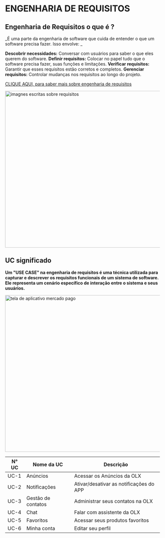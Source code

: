 
# ENGENHARIA DE REQUISITOS
## Engenharia de Requisitos o que é ?
_É uma parte da engenharia de software que cuida de entender o que um software precisa fazer. Isso envolve: _

**Descobrir necessidades:** Conversar com usuários para saber o que eles querem do software.
**Definir requisitos:** Colocar no papel tudo que o software precisa fazer, suas funções e limitações.
**Verificar requisitos:** Garantir que esses requisitos estão corretos e completos.
**Gerenciar requisitos:** Controlar mudanças nos requisitos ao longo do projeto.

 [CLIQUE AQUI, para saber mais sobre engenharia de requisitos](https://www.monitoratec.com.br/blog/servico-de-engenharia-de-requisitos/#:~:text=A%20engenharia%20de%20requisitos%20oferece,de%20desenvolvimento%2C%20opera%C3%A7%C3%A3o%20e%20manuten%C3%A7%C3%A3o)

<img src="https://4.bp.blogspot.com/-jEyIVkoHMGQ/VAHod8bTrWI/AAAAAAAAIDI/Apz2T2hqe20/s1600/Engenharia%2Bde%2BRequisitos.jpg" alt="imagnes escritas sobre requisitos" width="508px">

## UC significado 
**Um "USE CASE" na engenharia de requisitos é uma técnica utilizada para capturar e descrever os requisitos funcionais de um sistema de software. Ele representa um cenário específico de interação entre o sistema e seus usuários.**  


<img src="https://dicas.olx.com.br/wp-content/uploads/2022/10/Design-sem-nome-32-1024x576.jpg" alt="tela de aplicativo mercado pago" width="508px">


| N° UC | Nome da UC         | Descrição                               |
|-------|--------------------|-----------------------------------------|
| UC-1  | Anúncios           | Acessar os Anúncios da OLX              |
| UC-2  | Notificações       | Ativar/desativar as notificações do APP |
| UC-3  | Gestão de contatos | Administrar seus contatos na OLX        |
| UC-4  | Chat               | Falar com assistente da OLX             |
| UC-5  | Favoritos          | Acessar seus produtos favoritos         |
| UC-6  | Minha conta        | Editar seu perfil                       |


